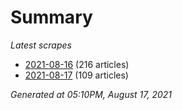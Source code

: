 # Summary
*Latest scrapes*
* [2021-08-16](https://github.com/nuuuwan/news_lk/blob/data/news_lk.2021-08-16.json) (216 articles)
* [2021-08-17](https://github.com/nuuuwan/news_lk/blob/data/news_lk.2021-08-17.json) (109 articles)

*Generated at 05:10PM, August 17, 2021*